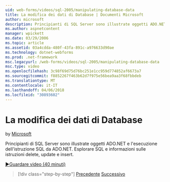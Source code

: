 ```yaml
---
uid: web-forms/videos/sql-2005/manipulating-database-data
title: La modifica dei dati di Database | Documenti Microsoft
author: microsoft
description: Principianti di SQL Server sono illustrate oggetti ADO.NET e l'esecuzione dell'istruzione SQL da ADO.NET. Esplorare SQL e acquisire informazioni su sta. delete, update e insert...
ms.author: aspnetcontent
manager: wpickett
ms.date: 03/29/2006
ms.topic: article
ms.assetid: 03a4cdda-480f-43fa-891c-a976633d90ae
ms.technology: dotnet-webforms
ms.prod: .net-framework
msc.legacyurl: /web-forms/videos/sql-2005/manipulating-database-data
msc.type: video
ms.openlocfilehash: 3c98f69d75d76bc251e1cc959d774852af6673a7
ms.sourcegitcommit: f8852267f463b62d7f975e56bea9aa3f68fbbdeb
ms.translationtype: MT
ms.contentlocale: it-IT
ms.lasthandoff: 04/06/2018
ms.locfileid: "30893602"
---
```

<a name="manipulating-database-data"></a>La modifica dei dati di Database
====================
by [Microsoft](https://github.com/microsoft)

Principianti di SQL Server sono illustrate oggetti ADO.NET e l'esecuzione dell'istruzione SQL da ADO.NET. Esplorare SQL e informazioni sulle istruzioni delete, update e insert.

[&#9654;Guardare video (40 minuti)](https://channel9.msdn.com/Blogs/ASP-NET-Site-Videos/manipulating-database-data)

> [!div class="step-by-step"]
> [Precedente](designing-relational-database-tables.md)
> [Successivo](more-structured-query-language.md)
